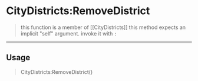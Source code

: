 # CityDistricts:RemoveDistrict
> this function is a member of [[CityDistricts]]
> this method expects an implicit "self" argument. invoke it with `:`
-----
## Usage
> CityDistricts:RemoveDistrict()
